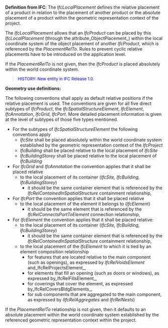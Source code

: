 ﻿**Definition from IFC**: The _IfcLocalPlacement_ defines the relative placement of a product in relation to the placement of another product or the absolute placement of a product within the geometric representation context of the project.

The _IfcLocalPlacement_ allows that an _IfcProduct_ can be placed by this _IfcLocalPlacement_ (through the attribute_ObjectPlacement_) within the local coordinate system of the object placement of another _IfcProduct_, which is referenced by the _PlacementRelTo_. Rules to prevent cyclic relative placements have to be introduced on the application level.

If the _PlacementRelTo_ is not given, then the _IfcProduct_ is placed absolutely within the world coordinate system.

> <font color="#0000ff" size="-1">HISTORY:
New entity in IFC Release 1.0.</font>
> 


****Geometry use definitions**:**

The following conventions shall apply as default relative positions if the relative placement is used. The conventions are given for all five direct subtypes of _IfcProduct_, the _IfcSpatialStructureElement_, _IfcElement_, _IfcAnnotation_, _IfcGrid_, _IfcPort_. More detailed placement information is given at the level of subtypes of those five types mentioned.

* For the subtypes of _IfcSpatialStructureElement_ the following conventions apply 
    * _IfcSite_ shall be placed absolutely within the world coordinate system established by the geometric representation context of the _IfcProject_ 
    * _IfcBuilding_ shall be placed relative to the local placement of _IfcSite_ 
    * _IfcBuildingStorey_ shall be placed relative to the local placement of _IfcBuilding_ 
* For _IfcGrid_ and _IfcAnnotation_ the convention applies that it shall be placed relative 
    *  to the local placement of its container (_IfcSite, IfcBuilding, IfcBuildingStorey_) 
        * it should be the same container element that is referenced by the _IfcRelContainedInSpatialStructure_ containment relationship, 
* For _IfcPort_ the convention applies that it shall be placed relative 
    *  to the local placement of the element it belongs to (_IfcElement_) 
        * it should be the same element that is referenced by the _IfcRelConnectsPortToElement_ connection relationship, 
*  For _IfcElement_ the convention applies that it shall be placed relative: 
    *  to the local placement of its container (_IfcSite, IfcBuilding, IfcBuildingStorey_) 
        * it should be the same container element that is referenced by the _IfcRelContainedInSpatialStructure_ containment relationship, 
    * to the local placement of the _IfcElement_ to which it is tied by an element composition relationship 
        * for features that are located relative to the main component (such as openings), as expressed by _IfcRelVoidsElement_ and_IfcRelProjectsElement_,
        * for elements that fill an opening (such as doors or windows), as expressed by_IfcRelFillsElement_,
        * for coverings that cover the element, as expressed by_IfcRelCoversBldgElements,_
        * for sub components that are aggregated to the main component, as expressed by _IIfcRelAggregates_ and _IfcRelNests_) 

If the _PlacementRelTo_ relationship is not given, then it defaults to an absolute placement within the world coordinate system established by the referenced geometric representation context within the project.